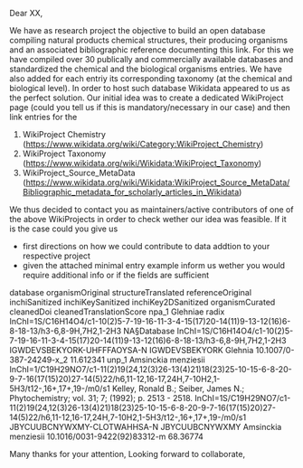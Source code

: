 Dear XX,

We have as research project the objective to build an open database compiling natural products chemical structures, their producing organisms and an associated bibliographic reference documenting this link. For this we have compiled over 30 publically and commercially available databases and standardized the chemical and the biological organisms entries. We have also added for each entriy its corresponding taxonomy (at the chemical and biological level).
In order to host such database Wikidata appeared to us as the perfect solution. 
Our initial idea was to create a dedicated WikiProject page (could you tell us if this is mandatory/necessary in our case) and then link entries for the 

1. WikiProject Chemistry (https://www.wikidata.org/wiki/Category:WikiProject_Chemistry)
2. WikiProject Taxonomy (https://www.wikidata.org/wiki/Wikidata:WikiProject_Taxonomy)
3. WikiProject_Source_MetaData (https://www.wikidata.org/wiki/Wikidata:WikiProject_Source_MetaData/Bibliographic_metadata_for_scholarly_articles_in_Wikidata)

We thus decided to contact you as maintainers/active contributors of one of the above WikiProjects in order to check wether our idea was feasible.
If it is the case could you give us 

- first directions on how we could contribute to data addtion to your respective project
- given the attached minimal entry example inform us wether you would require additional info or if the fields are sufficient 



database	organismOriginal	structureTranslated	referenceOriginal	inchiSanitized	inchiKeySanitized	inchiKey2DSanitized	organismCurated	cleanedDoi	cleanedTranslationScore
npa_1	Glehniae radix	InChI=1S/C16H14O4/c1-10(2)5-7-19-16-11-3-4-15(17)20-14(11)9-13-12(16)6-8-18-13/h3-6,8-9H,7H2,1-2H3	NA§Database	InChI=1S/C16H14O4/c1-10(2)5-7-19-16-11-3-4-15(17)20-14(11)9-13-12(16)6-8-18-13/h3-6,8-9H,7H2,1-2H3	IGWDEVSBEKYORK-UHFFFAOYSA-N	IGWDEVSBEKYORK	Glehnia	10.1007/0-387-24249-x_2	11.612341
unp_1	Amsinckia menziesii	InChI=1/C19H29NO7/c1-11(2)19(24,12(3)26-13(4)21)18(23)25-10-15-6-8-20-9-7-16(17(15)20)27-14(5)22/h6,11-12,16-17,24H,7-10H2,1-5H3/t12-,16+,17+,19-/m0/s1	Kelley, Ronald B.; Seiber, James N.; Phytochemistry; vol. 31; 7; (1992); p. 2513 - 2518.	InChI=1S/C19H29NO7/c1-11(2)19(24,12(3)26-13(4)21)18(23)25-10-15-6-8-20-9-7-16(17(15)20)27-14(5)22/h6,11-12,16-17,24H,7-10H2,1-5H3/t12-,16+,17+,19-/m0/s1	JBYCUUBCNYWXMY-CLOTWAHHSA-N	JBYCUUBCNYWXMY	Amsinckia menziesii	10.1016/0031-9422(92)83312-m	68.36774

Many thanks for your attention,
Looking forward to collaborate,



